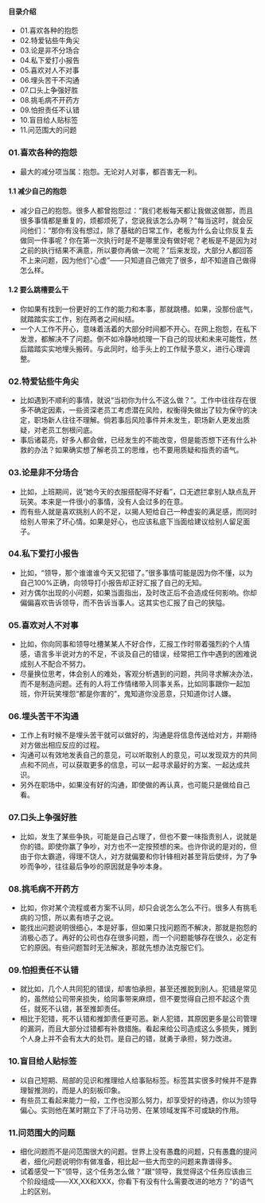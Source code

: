 #### 目录介绍
- 01.喜欢各种的抱怨
- 02.特爱钻些牛角尖
- 03.论是非不分场合
- 04.私下爱打小报告
- 05.喜欢对人不对事
- 06.埋头苦干不沟通
- 07.口头上争强好胜
- 08.挑毛病不开药方
- 09.怕担责任不认错
- 10.盲目给人贴标签
- 11.问范围大的问题




### 01.喜欢各种的抱怨
- 最大的减分项当属：抱怨。无论对人对事，都百害无一利。


#### 1.1 减少自己的抱怨
- 减少自己的抱怨。很多人都曾抱怨过：“我们老板每天都让我做这做那，而且很多事情都是重复的，烦都烦死了，您说我该怎么办啊？”每当这时，就会反问他们：“那你有没有想过，除了基础的日常工作，老板为什么会让你反复去做同一件事呢？你在第一次执行时是不是哪里没有做好呢？老板是不是因为对之前的执行结果不满意，所以要你再做一次呢？”后来发现，大部分人都回答不上来问题，因为他们“心虚”——只知道自己做完了很多，却不知道自己做得怎么样。


#### 1.2 要么跳槽要么干
- 你如果有找到一份更好的工作的能力和本事，那就跳槽。如果，没那份底气，就踏踏实实工作，别在两者之间纠结。
- 一个人工作不开心，意味着活着的大部分时间都不开心。在网上抱怨，在私下发泄，都解决不了问题。倒不如冷静地梳理一下自己的现状和未来可能性，然后踏踏实实地埋头搬砖。与此同时，给手头上的工作赋予意义，进行心理调整。






### 02.特爱钻些牛角尖
- 比如遇到不顺利的事情，就说“当初你为什么不这么做？”。工作中往往存在很多不确定因素，一些资深老员工考虑潜在风险，权衡得失做出了较为保守的决定，职场新人往往不理解。倘若事后风险事件并未发生，职场新人更发出质疑，对老员工刨根问底。
- 事后诸葛亮，好多人都会做，已经发生的不能改变，但是能否想下还有什么补救的办法？如果确实想了解老员工的思维，也不要用质疑和指责的语气。



### 03.论是非不分场合
- 比如，上班期间，说“她今天的衣服搭配得不好看”，口无遮拦拿别人缺点乱开玩笑。本来是一件很小的事情，没有人会过多的在意。
- 而有些人就是喜欢挑别人的不足，以揭人短给自己一种虚妄的满足感，而同时给别人带来了坏心情。如果是好心，也应该私底下当面给建议给别人留足面子。


### 04.私下爱打小报告
- 比如，“领导，那个谁谁谁今天又犯错了。”很多事情可能是因为你不懂，以为自己100%正确，向领导打小报告却正好汇报了自己的无知。
- 对方偶尔出现的小问题，如果当面指出，及时改正后不会造成任何影响。你却偏偏喜欢告诉领导，而不告诉当事人。这其实也汇报了自己的狭隘。



### 05.喜欢对人不对事
- 比如，你向同事和领导吐槽某某人不好合作，汇报工作时带着强烈的个人情感，语言多半说对方的不足，不谈及自己的错误，经常把工作中遇到的困难说成别人不配合不努力。
- 尽量换位思考，体会别人的难处，客观分析遇到的问题，共同寻求解决办法，而不是制造问题。还有的人将工作情绪带入同事关系，比如同事跟你一起加班，你开玩笑埋怨“都是你害的”，鬼知道你没恶意，只知道你讨人嫌。



### 06.埋头苦干不沟通
- 工作上有时候不是埋头苦干就可以做好的，沟通是将信息传送给对方，并期待对方做出相应反应的过程。
- 沟通可以有效地发表自己的意见，可以听取别人的意见，可以发现双方的共同点和不同点，可以获取更多的信息，可以一起寻求最好的方案、一起达成共识。
- 另外在职场中，如果没有好的沟通，即使做的再认真，也可能只是做给自己看。



### 07.口头上争强好胜
- 比如，发生了某些争执，可能是自己占理了，但也不要一味指责别人，说就是你的错。即使你赢了争吵，对方也不一定按预想的来。也许你说的是对的，但由于你太霸道，得理不饶人，对方就偏要和你针锋相对甚至背后使绊，为了争吵而争吵，往往最后争吵的原因就是争吵本身。



### 08.挑毛病不开药方
- 比如，你对某个流程或者方案不认同，却只会说怎么怎么不行。很多人有挑毛病的习惯，所以素有喷子之说。
- 能找出问题说明很细心，本是好事，但如果只找问题而不解决，那就是抱怨的消极心态了。再好的公司也存在很多问题，而一个问题能够存在很久，必定有它的原因。有些问题暂时无法解决，那就先想办法克服它们。



### 09.怕担责任不认错
- 就比如，几个人共同犯的错误，却害怕承担，甚至还推脱到别人。犯错是常见的，虽然给公司带来损失，给同事带来麻烦，但不要觉得自己担不起这个责任，就死不认错，甚至推卸责任。
- 相比于犯错，死不认错和推卸责任更可恶。新人犯错，其原因更多是公司管理的漏洞，而且大部分过错都有补救措施。看起来给公司造成这么多损失，摊到个人身上并不会有太大的处罚。是自己的错，就勇于承担，努力改进。




### 10.盲目给人贴标签
- 以自己短期、局部的见识和推理给人给事贴标签。标签其实很多时候并不是靠理智推测的，而是人的刻板印象。
- 有些员工看起来能力一般，工作也没那么努力，却享受好的待遇，你以为领导偏心。实则他在某时期立下了汗马功劳、在某领域发挥不可或缺的作用。




### 11.问范围大的问题
- 细化问题而不是问范围很大的问题。世界上没有愚蠢的问题，只有愚蠢的提问者，细化问题说明你有做准备，相比起一些大而空的问题来靠谱得多。
- 试着感受一下“领导，这个任务怎么做？”跟“领导，我觉得这个任务应该由三个阶段组成——XX,XX和XXX，你看下有没有什么需要改进的地方？”的语气上的区别。































